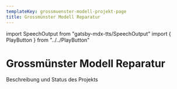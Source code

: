 ```yaml
---
templateKey: grossmuenster-modell-projekt-page
title: Grossmünster Modell Reparatur
---
```

import SpeechOutput from "gatsby-mdx-tts/SpeechOutput"
import { PlayButton } from "../../PlayButton"

<SpeechOutput id="projekt-grossmuenster-modell-reparatur" customPlayButton={PlayButton}>

# Grossmünster Modell Reparatur

Beschreibung und Status des Projekts

</SpeechOutput>